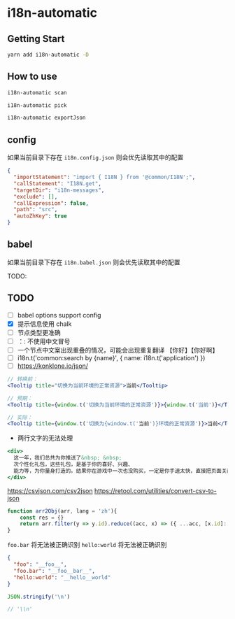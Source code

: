 # i18n-automatic

## Getting Start

```bash
yarn add i18n-automatic -D
```

## How to use

```bash
i18n-automatic scan
```

```bash
i18n-automatic pick
```

```bash
i18n-automatic exportJson
```

## config

如果当前目录下存在 `i18n.config.json` 则会优先读取其中的配置

```json
{
  "importStatement": "import { I18N } from '@common/I18N';",
  "callStatement": "I18N.get",
  "targetDir": "i18n-messages",
  "exclude": [],
  "callExpression": false,
  "path": "src",
  "autoZhKey": true
}
```

## babel

如果当前目录下存在 `i18n.babel.json` 则会优先读取其中的配置

TODO:

## TODO

- [ ] babel options support config
- [x] 提示信息使用 chalk
- [ ] 节点类型更准确
- [ ] ：: 不使用中文冒号
- [ ] 一个节点中文案出现重叠的情况，可能会出现重复翻译 【你好】【你好啊】
- [ ] i18n.t('common:search by {name}', { name: i18n.t('application') })
- [ ] https://konklone.io/json/

```jsx
// 转换前：
<Tooltip title="切换为当前环境的正常资源">当前</Tooltip>

// 预期：
<Tooltip title={window.t('切换为当前环境的正常资源')}>{window.t('当前')}</Tooltip>

// 实际：
<Tooltip title={window.t('切换为{window.t('当前')}环境的正常资源')}>当前</Tooltip>
```

- 两行文字的无法处理

```jsx
<div>
  这一年，我们总共为你推送了&nbsp; &nbsp;
  次个性化礼包，这些礼包，是基于你的喜好、兴趣、
  能力等，为你量身打造的。结果你在游戏中一次也没购买，一定是你手速太快，直接把页面关闭了对吗？
</div>
```

https://csvjson.com/csv2json
https://retool.com/utilities/convert-csv-to-json
```javascript
function arr2Obj(arr, lang = 'zh'){
    const res = {}
    return arr.filter(y => y.id).reduce((acc, x) => ({ ...acc, [x.id]: x[lang] || x.id }), {})
}
```

`foo.bar` 将无法被正确识别
`hello:world` 将无法被正确识别
```json
{
  "foo": "__foo__",
  "foo.bar": "__foo__bar__",
  "hello:world": "__hello__world"
}
```

```javascript
JSON.stringify('\n')

// '\\n'
```